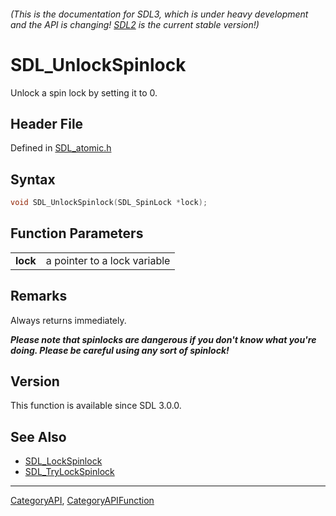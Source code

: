 ###### (This is the documentation for SDL3, which is under heavy development and the API is changing! [SDL2](https://wiki.libsdl.org/SDL2/) is the current stable version!)
# SDL_UnlockSpinlock

Unlock a spin lock by setting it to 0.

## Header File

Defined in [SDL_atomic.h](https://github.com/libsdl-org/SDL/blob/main/include/SDL3/SDL_atomic.h)

## Syntax

```c
void SDL_UnlockSpinlock(SDL_SpinLock *lock);

```

## Function Parameters

|              |                              |
| ------------ | ---------------------------- |
| **lock**     | a pointer to a lock variable |

## Remarks

Always returns immediately.

***Please note that spinlocks are dangerous if you don't know what you're
doing. Please be careful using any sort of spinlock!***

## Version

This function is available since SDL 3.0.0.

## See Also

* [SDL_LockSpinlock](SDL_LockSpinlock)
* [SDL_TryLockSpinlock](SDL_TryLockSpinlock)

----
[CategoryAPI](CategoryAPI), [CategoryAPIFunction](CategoryAPIFunction)

